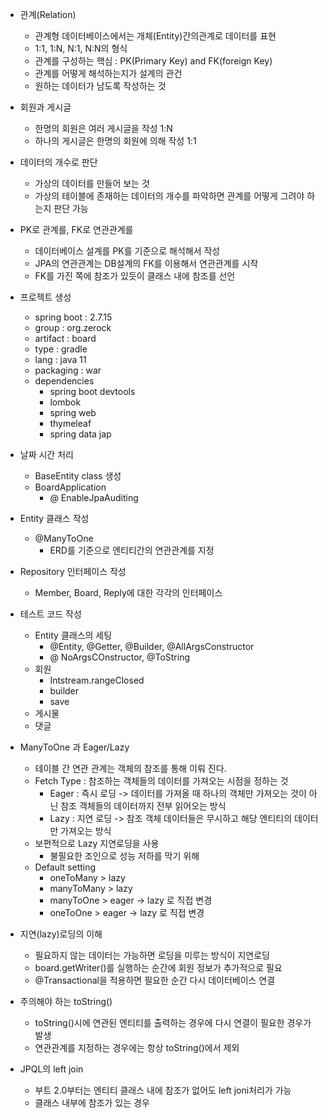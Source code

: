 - 관계(Relation)
  * 관계형 데이터베이스에서는 개체(Entity)간의관계로 데이터를 표현
  * 1:1, 1:N, N:1, N:N의 형식
  * 관계를 구성하는 핵심 : PK(Primary Key) and FK(foreign Key)
  * 관계를 어떻게 해석하는지가 설계의 관건
  * 원하는 데이터가 남도록 작성하는 것

- 회원과 게시글
  * 한명의 회원은 여러 게시글을 작성 1:N
  * 하나의 게시글은 한명의 회원에 의해 작성 1:1

- 데이터의 개수로 판단
  * 가상의 데이터를 만들어 보는 것
  * 가상의 테이블에 존재하는 데이터의 개수를 파악하면 관계를 어떻게 그려야 하는지 판단 가능

- PK로 관계를, FK로 연관관계를
  * 데이터베이스 설계를 PK를 기준으로 해석해서 작성
  * JPA의 연관관계는 DB설계의 FK를 이용해서 연관관계를 시작
  * FK를 가진 쪽에 참조가 있듯이 클래스 내에 참조를 선언

- 프로젝트 생성
  * spring boot : 2.7.15
  * group : org.zerock
  * artifact : board
  * type : gradle
  * lang : java 11
  * packaging : war
  * dependencies
    + spring boot devtools
    + lombok
    + spring web
    + thymeleaf
    + spring data jap
  
- 날짜 시간 처리
  * BaseEntity class 생성
  * BoardApplication 
    + @ EnableJpaAuditing
  
- Entity 클래스 작성
  * @ManyToOne
    + ERD를 기준으로 엔티티간의 연관관계를 지정

- Repository 인터페이스 작성
  * Member, Board, Reply에 대한 각각의 인터페이스

- 테스트 코드 작성
  * Entity 클래스의 세팅
    + @Entity, @Getter, @Builder, @AllArgsConstructor
    + @ NoArgsCOnstructor, @ToString
  * 회원
    + Intstream.rangeClosed
    + builder
    + save
  * 게시물
  * 댓글

- ManyToOne 과 Eager/Lazy
  * 테이블 간 연관 관계는 객체의 참조를 통해 이뤄 진다.
  * Fetch Type : 참조하는 객체들의 데이터를 가져오는 시점을 정하는 것 
    + Eager : 즉시 로딩 -> 데이터를 가져올 때 하나의 객체만 가져오는 것이 아닌 참조 객체들의 데이터까지 전부 읽어오는 방식
    + Lazy  : 지연 로딩 -> 참조 객체 데이터들은 무시하고 해당 엔티티의 데이터만 가져오는 방식
  * 보편적으로 Lazy 지연로딩을 사용
    + 불필요한 조인으로 성능 저하를 막기 위해
  * Default setting
    + oneToMany > lazy
    + manyToMany > lazy
    + manyToOne > eager -> lazy 로 직접 변경
    + oneToOne > eager ->  lazy 로 직접 변경

- 지연(lazy)로딩의 이해
  * 필요하지 않는 데이터는 가능하면 로딩을 미루는 방식이 지연로딩
  * board.getWriter()를 실행하는 순간에 회원 정보가 추가적으로 필요
  * @Transactional을 적용하면 필요한 순간 다시 데이터베이스 연결

- 주의해야 하는 toString()
  * toString()시에 연관된 엔티티를 출력하는 경우에 다시 연결이 필요한 경우가 발생
  * 연관관계를 지정하는 경우에는 항상 toString()에서 제외

- JPQL의 left join
  * 부트 2.0부터는 엔티티 클래스 내에 참조가 없어도 left joni처리가 가능
  * 클래스 내부에 참조가 있는 경우
